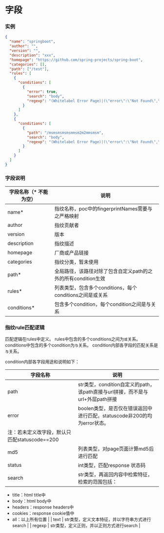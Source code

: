 # 字段
### 实例
```json
{
  "name": "springboot",
  "author": "",
  "version": "",
  "description": "xxx",
  "homepage": "https://github.com/spring-projects/spring-boot",
  "categories": [],
  "path": ["/test"],
  "rules": [
    {
      "conditions": [
        {
          "error": true,
          "search": "body",
          "regexp": "(Whitelabel Error Page)|(\"error\":\"Not Found\",\"message\":\"No message available\")"
        }
      ]
    },
    {
      "conditions": [
        {
          "path": "/msmsmsmsmsmmsm2m2mmsmsm",
          "search": "body",
          "regexp": "(Whitelabel Error Page)|(\"error\":\"Not Found\",\"message\":\"No message available\")"
        }
      ]
    }
  ]
}
```
### 字段说明
| 字段名称（* 不能为空） | 说明 |
| --- | --- |
| name* | 指纹名称，poc中的fingerprintNames需要与之严格映射 |
| author | 指纹贡献者 |
| version | 版本 |
| description | 指纹描述 |
| homepage | 厂商或产品链接 |
| categories | 指纹分类，暂未使用 |
| path* | 全局路径，该路径对除了包含自定义path的之外的所有condition生效 |
| rules* | 列表类型，包含多个conditions，每个conditions之间是或关系 |
| conditions* | 包含多个condition，每个condition之间是与关系 |

### 指纹rule匹配逻辑
匹配逻辑在rules中定义。
rules中包含的多个conditions之间为`或`关系。
conditions中包含的多个condition为`与`关系。
condition内部各字段的匹配关系是`与`关系。

condition内部各字段用途和说明如下：

| 字段名称 | 说明 |
| --- | --- |
| path | str类型，condition自定义的path，该path直接与url拼接，而不是与url+外层path拼接 |
| error | boolen类型，是否仅在错误返回中进行匹配，statuscode非200的均为error状态。
注：若未定义改字段，默认只匹配statuscode==200 |
| md5 | 列表类型，对page页面计算md5后进行匹配 |
| status | int类型，匹配response 状态码 |
| search | str类型，再返回内容中检索特征，检索的范围包括：
- title：html title中
- body：html body中
- headers：response headers中
- cookies：response cookie值中
- all：以上所有位置
 |
| text | str类型，定义文本特征，并以字符串方式进行search |
| regexp | str类型，定义正则，并以正则方式进行search |

